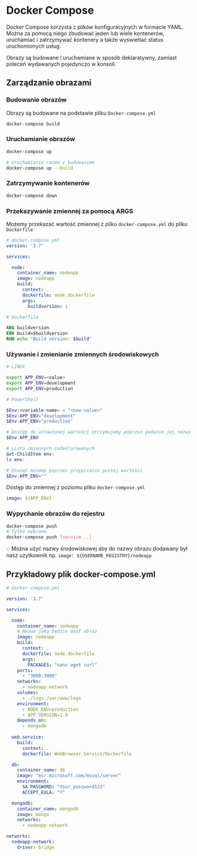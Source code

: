 # Docker Compose

Docker Compose korzysta z plików konfiguracyjnych w formacie YAML. Można za pomocą niego zbudować jeden lub wiele kontenerów, uruchamiać i zatrzymywać kontenery a także wyświetlać status uruchomionych usług.

Obrazy są budowane i uruchamiane w sposób deklaratywny, zamiast poleceń wydawanych pojedynczo w konsoli.

## Zarządzanie obrazami

### Budowanie obrazów

Obrazy są budowane na podstawie pliku `Docker-compose.yml`

```bash
docker-compose build
```

### Uruchamianie obrazów

```bash
docker-compose up

# Uruchamianie razem z budowaniem
docker-compose up --build
```

### Zatrzymywanie kontenerów

```bash
docker-compose down
```

### Przekazywanie zmiennej za pomocą ARGS

Możemy przekazać wartość zmiennej z pliku `docker-compose.yml` do pliku `Dockerfile`

```yml
# docker-compose.yml
version: '3.7'

services:

  node:
    container_name: nodeapp
    image: nodeapp
    build:
      context: .
      dockerfile: node.dockerfile
      args:
        buildversion: 1
```


```dockerfile
# Dockerfile

ARG buildversion
ENV build=$buildversion
RUN echo "Build version: $build"
```

### Używanie i zmienianie zmiennych środowiskowych

```bash
# LINUX

export APP_ENV=<value>
export APP_ENV=development
export APP_ENV=production
```

```PowerShell
# PowerShell

$Env:<variable-name> = "<new-value>"
$Env:APP_ENV="development" 
$Env:APP_ENV="production"

# Dostęp do ustawionej wartości otrzymujemy poprzez podanie jej nazwy
$Env:APP_ENV

# Lista zmiennych zadeklarowanych
Get-ChildItem env:
ls env:

# Usunąć możemy poprzez przypisanie pustej wartości
$Env:APP_ENV=""
```

Dostęp do zmiennej z poziomu pliku `docker-compose.yml`

```yml
image: ${APP_ENV}
```

### Wypychanie obrazów do rejestru

```bash
docker-compose push
# Tylko wybrane
docker-compose push [service...]

```
:bulb: Można użyć nazwy środowiskowej aby do nazwy obrazu dodawany był nasz użytkownik np. `image: ${USERNAME_REGISTRY}/nodeapp`

## Przykładowy plik docker-compose.yml

```yml
# docker-compose.yml

version: '3.7'

services:

  node:
    container_name: nodeapp
    # Nazwa jaką będzie maił obraz
    image: nodeapp
    build:
      context: .
      dockerfile: node.dockerfile
      args:
        PACKAGES: "nano wget curl"
    ports:
      - "3000:3000"
    networks:
      - nodeapp-network
    volumes:
      - ./logs:/var/www/logs
    environment:
      - NODE_ENV=production
      - APP_VERSION=1.0
    depends_on: 
      - mongodb
      
  web.service:
    build:
      context: .
      dockerfile: WebBrowser.Service/Dockerfile

  db:
    container_name: db
    image: "mcr.microsoft.com/mssql/server"
    environment:
      SA_PASSWORD: "Your_password123"
      ACCEPT_EULA: "Y"

  mongodb:
    container_name: mongodb
    image: mongo
    networks:
      - nodeapp-network

networks:
  nodeapp-network:
    driver: bridge
```